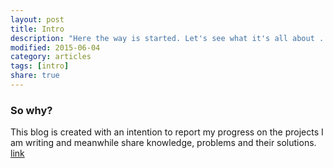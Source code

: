 ```yaml
---
layout: post
title: Intro 
description: "Here the way is started. Let's see what it's all about ..."
modified: 2015-06-04
category: articles
tags: [intro]
share: true
---
```

### So why?
This blog is created with an intention to report my progress on the projects I am writing and meanwhile share knowledge, problems and their solutions. [link](http://bsu.by/sm.aspx?guid=687563)

